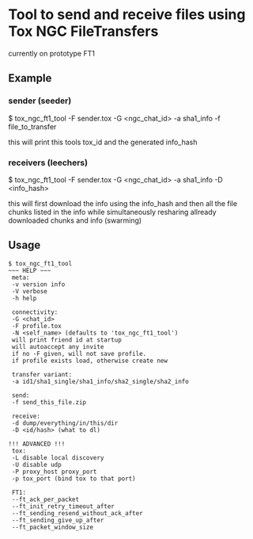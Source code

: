 # Tool to send and receive files using Tox NGC FileTransfers
currently on prototype FT1

## Example

### sender (seeder)
$ tox_ngc_ft1_tool -F sender.tox -G <ngc_chat_id> -a sha1_info -f file_to_transfer

this will print this tools tox_id and the generated info_hash

### receivers (leechers)
$ tox_ngc_ft1_tool -F sender.tox -G <ngc_chat_id> -a sha1_info -D <info_hash>

this will first download the info using the info_hash and then all the file chunks listed in the info
while simultaneously resharing allready downloaded chunks and info (swarming)

## Usage

```
$ tox_ngc_ft1_tool
~~~ HELP ~~~
 meta:
 -v version info
 -V verbose
 -h help

 connectivity:
 -G <chat_id>
 -F profile.tox
 -N <self_name> (defaults to 'tox_ngc_ft1_tool')
 will print friend id at startup
 will autoaccept any invite
 if no -F given, will not save profile.
 if profile exists load, otherwise create new

 transfer variant:
 -a id1/sha1_single/sha1_info/sha2_single/sha2_info

 send:
 -f send_this_file.zip

 receive:
 -d dump/everything/in/this/dir
 -D <id/hash> (what to dl)

!!! ADVANCED !!!
 tox:
 -L disable local discovery
 -U disable udp
 -P proxy_host proxy_port
 -p tox_port (bind tox to that port)

 FT1:
 --ft_ack_per_packet
 --ft_init_retry_timeout_after
 --ft_sending_resend_without_ack_after
 --ft_sending_give_up_after
 --ft_packet_window_size
```

